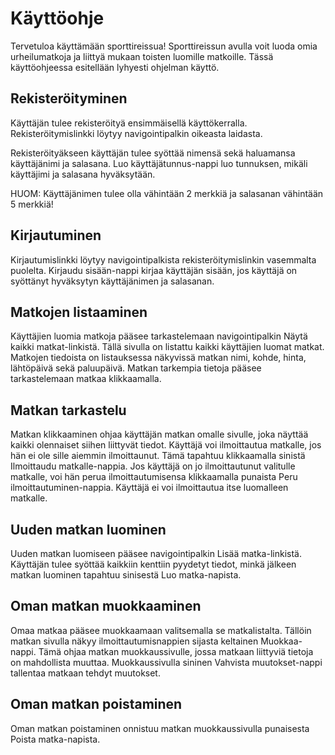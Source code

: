 # Käyttöohje

Tervetuloa käyttämään sporttireissua! Sporttireissun avulla voit luoda omia urheilumatkoja ja liittyä mukaan toisten luomille matkoille. Tässä käyttöohjeessa esitellään lyhyesti ohjelman käyttö.

## Rekisteröityminen

Käyttäjän tulee rekisteröityä ensimmäisellä käyttökerralla. Rekisteröitymislinkki löytyy navigointipalkin oikeasta laidasta.

Rekisteröityäkseen käyttäjän tulee syöttää nimensä sekä haluamansa käyttäjänimi ja salasana. Luo käyttäjätunnus-nappi luo tunnuksen, mikäli käyttäjimi ja salasana hyväksytään.

HUOM: Käyttäjänimen tulee olla vähintään 2 merkkiä ja salasanan vähintään 5 merkkiä!

## Kirjautuminen

Kirjautumislinkki löytyy navigointipalkista rekisteröitymislinkin vasemmalta puolelta. Kirjaudu sisään-nappi kirjaa käyttäjän sisään, jos käyttäjä on syöttänyt hyväksytyn käyttäjänimen ja salasanan.

##  Matkojen listaaminen

Käyttäjien luomia matkoja pääsee tarkastelemaan navigointipalkin Näytä kaikki matkat-linkistä. Tällä sivulla on listattu kaikki käyttäjien luomat matkat. Matkojen tiedoista on listauksessa näkyvissä matkan nimi, kohde, hinta, lähtöpäivä sekä paluupäivä. Matkan tarkempia tietoja pääsee tarkastelemaan matkaa klikkaamalla.

## Matkan tarkastelu

Matkan klikkaaminen ohjaa käyttäjän matkan omalle sivulle, joka näyttää kaikki olennaiset siihen liittyvät tiedot. Käyttäjä voi ilmoittautua matkalle, jos hän ei ole sille aiemmin ilmoittaunut. Tämä tapahtuu klikkaamalla sinistä Ilmoittaudu matkalle-nappia. Jos käyttäjä on jo ilmoittautunut valitulle matkalle, voi hän perua ilmoittautumisensa klikkaamalla punaista Peru ilmoittautuminen-nappia. Käyttäjä ei voi ilmoittautua itse luomalleen matkalle.

## Uuden matkan luominen

Uuden matkan luomiseen pääsee navigointipalkin Lisää matka-linkistä. Käyttäjän tulee syöttää kaikkiin kenttiin pyydetyt tiedot, minkä jälkeen matkan luominen tapahtuu sinisestä Luo matka-napista.

## Oman matkan muokkaaminen

Omaa matkaa pääsee muokkaamaan valitsemalla se matkalistalta. Tällöin matkan sivulla näkyy ilmoittautumisnappien sijasta keltainen Muokkaa-nappi. Tämä ohjaa matkan muokkaussivulle, jossa matkaan liittyviä tietoja on mahdollista muuttaa. Muokkaussivulla sininen Vahvista muutokset-nappi tallentaa matkaan tehdyt muutokset.

## Oman matkan poistaminen

Oman matkan poistaminen onnistuu matkan muokkaussivulla punaisesta Poista matka-napista.


